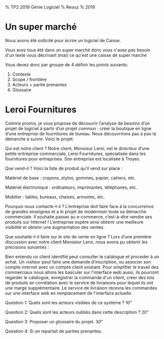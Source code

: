 
% TP2 2019 Génie Logiciel
% Revuz 
% 2019

# Un super marché 

Nous avons été sollicité pour écrire un logiciel de Caisse.

Vous avez tous été dans un super marché donc vous n'avez pas besoin d'un texte vous décrivant (mal) ce qu'est une caisse de super marché 

Vous devez donc par groupe de 4 définir les points suivants:

1) Contexte
2) Scope / frontière
3) Acteurs + partie prenantes 
4) Glossaire 





# Leroi Fournitures 


Comme promis, je vous propose de découvrir l’analyse de besoins d’un projet de logiciel à partir d’un projet commun : créer la boutique en ligne d’une entreprise de fournitures de bureau. Nous découvrirons pas à pas la démarche à suivre. Voici le projet.

Qui est notre client ?
Notre client, Monsieur Leroi, est le directeur d’une petite entreprise commerciale, Leroi Fournitures, spécialisée dans les fournitures pour entreprises. Son entreprise est localisée à Troyes.

Que vend-il ?
Voici la liste de produit qu’il vend sur place :

Matériel de base : crayons, stylos, gommes, papier, cahiers, etc. 

Matériel électronique : ordinateurs, imprimantes, téléphones, etc. 

Mobilier : tables, bureaux, chaises, armoires, etc. 

Pourquoi nous contacte-t-il ?
L’entreprise doit faire face à la concurrence de grandes enseignes et a le projet de moderniser toute sa démarche commerciale. Il souhaite passer au e-commerce, c’est-à-dire vendre ses produits sur Internet ! L’entreprise espère ainsi obtenir une meilleure visibilité et obtenir une augmentation des ventes.

Que souhaite-t-il faire sur le site de vente en ligne ?
Lors d’une première discussion avec notre client Monsieur Leroi, nous avons pu obtenir les précisions suivantes :

Bien entendu un client identifié peut consulter le catalogue et proceder à un achat. Un visiteur peut faire une demande d'inscription, ou associer son compte internet avec un compte client existant. Pour simplifier le travail des commerciaux nous allons les basculer sur l'interface web aussi, ils pourront regarder le catalogue, enregistrer la commande d'un client, créer des lots de produits en corrélation 
avec le service de livraisons pour lequel ils ont une marge supplémentaire. Le service de livraison recevra les commandes sur une interface web en remplacement de l'interface actuelle.
 

 
Question 1: Quels sont les acteurs visibles de ce système ? 10"

Question 2: Quels sont les acteurs oubliés dans cette description ? 20"

Question 3: Proposer un glossaire du projet. 30"

Question 4: Si on reparlait de parties prenantes.
